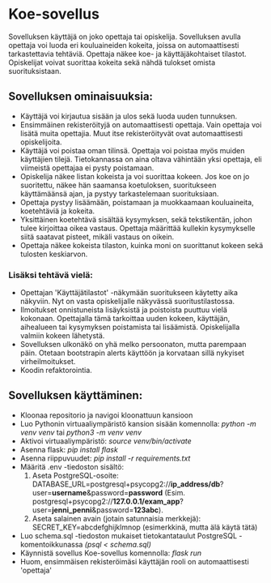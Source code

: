 # Koe-sovellus

Sovelluksen käyttäjä on joko opettaja tai opiskelija. Sovelluksen avulla opettaja voi luoda eri kouluaineiden kokeita, joissa on automaattisesti tarkastettavia tehtäviä. Opettaja näkee koe- ja käyttäjäkohtaiset tilastot. Opiskelijat voivat suorittaa kokeita sekä nähdä tulokset omista suorituksistaan.

## Sovelluksen ominaisuuksia: 
*    Käyttäjä voi kirjautua sisään ja ulos sekä luoda uuden tunnuksen.
*    Ensimmäinen rekisteröityjä on automaattisesti opettaja. Vain opettaja voi lisätä muita opettajia. Muut itse rekisteröityvät ovat automaattisesti opiskelijoita.
*    Käyttäjä voi poistaa oman tilinsä. Opettaja voi poistaa myös muiden käyttäjien tilejä. Tietokannassa on aina oltava vähintään yksi opettaja, eli viimeistä opettajaa ei pysty poistamaan.
*    Opiskelija näkee listan kokeista ja voi suorittaa kokeen. Jos koe on jo suoritettu, näkee hän saamansa koetuloksen, suoritukseen käyttämäänsä ajan, ja pystyy tarkastelemaan suorituksiaan.
*    Opettaja pystyy lisäämään, poistamaan ja muokkaamaan kouluaineita, koetehtäviä ja kokeita.
*    Yksittäinen koetehtävä sisältää kysymyksen, sekä tekstikentän, johon tulee kirjoittaa oikea vastaus. Opettaja määrittää kullekin kysymykselle siitä saatavat pisteet, mikäli vastaus on oikein.
*    Opettaja näkee kokeista tilaston, kuinka moni on suorittanut kokeen sekä tulosten keskiarvon.

### Lisäksi tehtävä vielä:
*   Opettajan 'Käyttäjätilastot' -näkymään suoritukseen käytetty aika näkyviin. Nyt on vasta opiskelijalle näkyvässä suoritustilastossa.
*   Ilmoitukset onnistuneista lisäyksistä ja poistoista puuttuu vielä kokonaan. Opettajalla tämä tarkoittaa uuden kokeen, käyttäjän, aihealueen tai kysymyksen poistamista tai lisäämistä. Opiskelijalla valmiin kokeen lähetystä.
*   Sovelluksen ulkonäkö on yhä melko persoonaton, mutta parempaan päin. Otetaan bootstrapin alerts käyttöön ja korvataan sillä nykyiset virheilmoitukset.
*   Koodin refaktorointia.

## Sovelluksen käyttäminen:
*   Kloonaa repositorio ja navigoi kloonattuun kansioon
*   Luo Pythonin virtuaaliympäristö kansion sisään komennolla: _python -m venv venv_ tai _python3 -m venv venv_
*   Aktivoi virtuaaliympäristö: _source venv/bin/activate_
*   Asenna flask: _pip install flask_
*   Asenna riippuvuudet: _pip install -r requirements.txt_
*   Määritä .env -tiedoston sisältö:
    1.  Aseta PostgreSQL-osoite: 
        DATABASE_URL=postgresql+psycopg2://**ip_address/db**?user=**username**&password=**password**
        (Esim. postgresql+psycopg2://**127.0.0.1/exam_app**?user=**jenni_penni**&password=**123abc**). 
    1.  Aseta salainen avain (jotain satunnaisia merkkejä): 
        SECRET_KEY=abcdefghijklmnop (esimerkkinä, mutta älä käytä tätä)
*   Luo schema.sql -tiedoston mukaiset tietokantataulut PostgreSQL -komentoikkunassa _(psql < schema.sql)_
*   Käynnistä sovellus Koe-sovellus komennolla: _flask run_
*   Huom, ensimmäisen rekisteröimäsi käyttäjän rooli on automaattisesti 'opettaja'